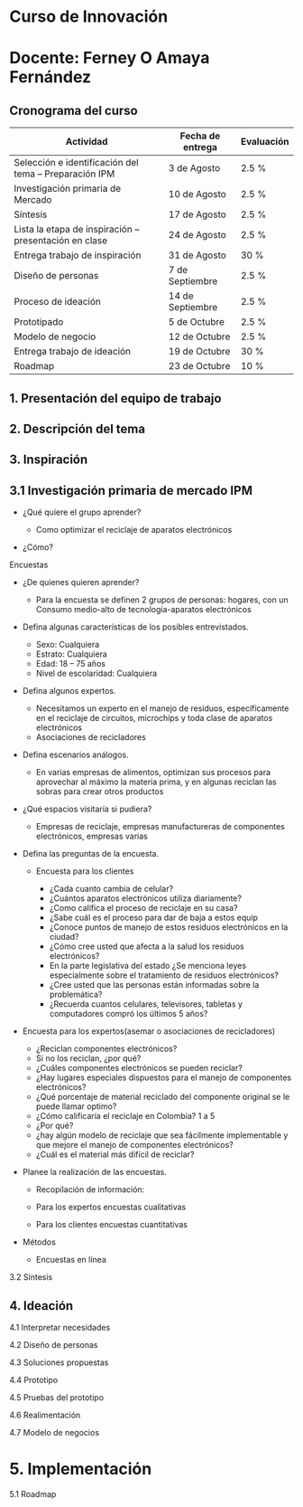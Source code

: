 # Curso de Innovación
# Docente: Ferney O Amaya Fernández

## Cronograma del curso

|Actividad|Fecha de entrega|Evaluación|
|---|---|---|
|Selección e identificación del tema – Preparación IPM|3 de Agosto|2.5 %|
|Investigación primaria de Mercado	|10 de Agosto	|2.5 %|
|Síntesis	|17 de Agosto	|2.5 %|
|Lista la etapa de inspiración – presentación en clase	|24 de Agosto	|2.5 %|
|Entrega trabajo de inspiración	|31 de Agosto	|30 %|
|Diseño de personas	|7 de Septiembre | 2.5 %|
|Proceso de ideación	|14 de Septiembre |2.5 %|
|Prototipado	|5 de Octubre	| 2.5 %|
|Modelo de negocio	|12 de Octubre	|2.5 %|
|Entrega trabajo de ideación	|19 de Octubre	|30 %|
|Roadmap	|23 de Octubre	|10 %|

## 1. Presentación del equipo de trabajo


## 2. Descripción del tema

## 3. Inspiración

3.1	Investigación primaria de mercado
IPM
-------------------------------
* ¿Qué quiere el grupo aprender? 

  * Como optimizar el reciclaje de aparatos electrónicos 

* ¿Cómo? 

Encuestas 

* ¿De quienes quieren aprender? 

  * Para la encuesta se definen 2 grupos de personas: hogares, con un Consumo medio-alto de tecnología-aparatos electrónicos 

* Defina algunas características de los posibles entrevistados. 

  * Sexo: Cualquiera 
  * Estrato: Cualquiera 
  * Edad: 18 – 75 años 
  * Nivel de escolaridad: Cualquiera 

* Defina algunos expertos. 

  * Necesitamos un experto en el manejo de residuos, específicamente en el reciclaje de circuitos, microchips y toda clase de aparatos electrónicos 
  * Asociaciones de recicladores 

* Defina escenarios análogos. 

  * En varias empresas de alimentos, optimizan sus procesos para aprovechar al máximo la materia prima, y en algunas reciclan las sobras para crear otros productos 

* ¿Qué espacios visitaría si pudiera? 

  * Empresas de reciclaje, empresas manufactureras de componentes electrónicos, empresas varias 

* Defina las preguntas de la encuesta. 

  * Encuesta para los clientes 

    * ¿Cada cuanto cambia de celular? 
    * ¿Cuántos aparatos electrónicos utiliza diariamente?
    * ¿Como califica el proceso de reciclaje en su casa?
    * ¿Sabe cuál es el proceso para dar de baja a estos equip
    * ¿Conoce puntos de manejo de estos residuos electrónicos en la ciudad?
    * ¿Cómo cree usted que afecta a la salud los residuos electrónicos?
    * En la parte legislativa del estado ¿Se menciona leyes especialmente sobre el tratamiento de residuos electrónicos?
    * ¿Cree usted que las personas están informadas sobre la problemática?
    * ¿Recuerda cuantos celulares, televisores, tabletas y computadores compró los últimos 5 años? 

* Encuesta para los expertos(asemar o asociaciones de recicladores) 

    * ¿Reciclan componentes electrónicos?
    * Si no los reciclan, ¿por qué?
    * ¿Cuáles componentes electrónicos se pueden reciclar?
    * ¿Hay lugares especiales dispuestos para el manejo de componentes electrónicos?
    * ¿Qué porcentaje de material reciclado del componente original se le puede llamar optimo?
    * ¿Cómo calificaría el reciclaje en Colombia? 1 a 5
    * ¿Por qué?
    * ¿hay algún modelo de reciclaje que sea fácilmente implementable y que mejore el manejo de componentes electrónicos?
    * ¿Cuál es el material más difícil de reciclar? 

* Planee la realización de las encuestas. 

  * Recopilación de información: 

  * Para los expertos encuestas cualitativas 
  * Para los clientes encuestas cuantitativas 

* Métodos 

  * Encuestas en línea 

3.2	Síntesis

## 4. Ideación
4.1	Interpretar necesidades

4.2	Diseño de personas

4.3	Soluciones propuestas

4.4	Prototipo

4.5	Pruebas del prototipo

4.6	Realimentación

4.7	Modelo de negocios

# 5. Implementación

5.1	Roadmap
